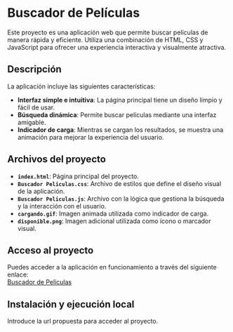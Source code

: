 # Buscador de Películas

Este proyecto es una aplicación web que permite buscar películas de manera rápida y eficiente. Utiliza una combinación de HTML, CSS y JavaScript para ofrecer una experiencia interactiva y visualmente atractiva.

## Descripción

La aplicación incluye las siguientes características:
- **Interfaz simple e intuitiva**: La página principal tiene un diseño limpio y fácil de usar.
- **Búsqueda dinámica**: Permite buscar películas mediante una interfaz amigable.
- **Indicador de carga**: Mientras se cargan los resultados, se muestra una animación para mejorar la experiencia del usuario.

## Archivos del proyecto

- **`index.html`**: Página principal del proyecto.
- **`Buscador Peliculas.css`**: Archivo de estilos que define el diseño visual de la aplicación.
- **`Buscador Peliculas.js`**: Archivo con la lógica que gestiona la búsqueda y la interacción con el usuario.
- **`cargando.gif`**: Imagen animada utilizada como indicador de carga.
- **`disponible.png`**: Imagen adicional utilizada como ícono o marcador visual.

## Acceso al proyecto

Puedes acceder a la aplicación en funcionamiento a través del siguiente enlace:  
[Buscador de Películas](https://buscadorpeliculas-64b3b.web.app)

## Instalación y ejecución local

Introduce la url propuesta para acceder al proyecto.

